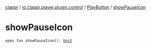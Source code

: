 [clappr](../../index.md) / [io.clappr.player.plugin.control](../index.md) / [PlayButton](index.md) / [showPauseIcon](./show-pause-icon.md)

# showPauseIcon

`open fun showPauseIcon(): `[`Unit`](https://kotlinlang.org/api/latest/jvm/stdlib/kotlin/-unit/index.html)